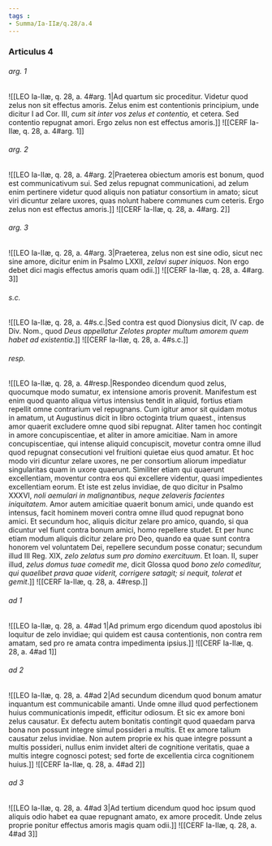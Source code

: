 ```yaml
---
tags : 
- Summa/Ia-IIæ/q.28/a.4
---
```


### Articulus 4

###### arg. 1
![[LEO Ia-IIæ, q. 28, a. 4#arg. 1|Ad quartum sic proceditur. Videtur quod zelus non sit effectus amoris. Zelus enim est contentionis principium, unde dicitur I ad Cor. III, *cum sit inter vos zelus et contentio,* et cetera. Sed contentio repugnat amori. Ergo zelus non est effectus amoris.]]
![[CERF Ia-IIæ, q. 28, a. 4#arg. 1]]

###### arg. 2
![[LEO Ia-IIæ, q. 28, a. 4#arg. 2|Praeterea obiectum amoris est bonum, quod est communicativum sui. Sed zelus repugnat communicationi, ad zelum enim pertinere videtur quod aliquis non patiatur consortium in amato; sicut viri dicuntur zelare uxores, quas nolunt habere communes cum ceteris. Ergo zelus non est effectus amoris.]]
![[CERF Ia-IIæ, q. 28, a. 4#arg. 2]]

###### arg. 3
![[LEO Ia-IIæ, q. 28, a. 4#arg. 3|Praeterea, zelus non est sine odio, sicut nec sine amore, dicitur enim in Psalmo LXXII, *zelavi super iniquos*. Non ergo debet dici magis effectus amoris quam odii.]]
![[CERF Ia-IIæ, q. 28, a. 4#arg. 3]]

###### s.c.
![[LEO Ia-IIæ, q. 28, a. 4#s.c.|Sed contra est quod Dionysius dicit, IV cap. de Div. Nom., quod *Deus appellatur Zelotes propter multum amorem quem habet ad existentia*.]]
![[CERF Ia-IIæ, q. 28, a. 4#s.c.]]

###### resp.
![[LEO Ia-IIæ, q. 28, a. 4#resp.|Respondeo dicendum quod zelus, quocumque modo sumatur, ex intensione amoris provenit. Manifestum est enim quod quanto aliqua virtus intensius tendit in aliquid, fortius etiam repellit omne contrarium vel repugnans. Cum igitur amor sit quidam motus in amatum, ut Augustinus dicit in libro octoginta trium quaest., intensus amor quaerit excludere omne quod sibi repugnat. Aliter tamen hoc contingit in amore concupiscentiae, et aliter in amore amicitiae. Nam in amore concupiscentiae, qui intense aliquid concupiscit, movetur contra omne illud quod repugnat consecutioni vel fruitioni quietae eius quod amatur. Et hoc modo viri dicuntur zelare uxores, ne per consortium aliorum impediatur singularitas quam in uxore quaerunt. Similiter etiam qui quaerunt excellentiam, moventur contra eos qui excellere videntur, quasi impedientes excellentiam eorum. Et iste est zelus invidiae, de quo dicitur in Psalmo XXXVI, *noli aemulari in malignantibus, neque zelaveris facientes iniquitatem*. Amor autem amicitiae quaerit bonum amici, unde quando est intensus, facit hominem moveri contra omne illud quod repugnat bono amici. Et secundum hoc, aliquis dicitur zelare pro amico, quando, si qua dicuntur vel fiunt contra bonum amici, homo repellere studet. Et per hunc etiam modum aliquis dicitur zelare pro Deo, quando ea quae sunt contra honorem vel voluntatem Dei, repellere secundum posse conatur; secundum illud III Reg. XIX, *zelo zelatus sum pro domino exercituum*. Et Ioan. II, super illud, *zelus domus tuae comedit me*, dicit Glossa quod *bono zelo comeditur, qui quaelibet prava quae viderit, corrigere satagit; si nequit, tolerat et gemit*.]]
![[CERF Ia-IIæ, q. 28, a. 4#resp.]]

###### ad 1
![[LEO Ia-IIæ, q. 28, a. 4#ad 1|Ad primum ergo dicendum quod apostolus ibi loquitur de zelo invidiae; qui quidem est causa contentionis, non contra rem amatam, sed pro re amata contra impedimenta ipsius.]]
![[CERF Ia-IIæ, q. 28, a. 4#ad 1]]

###### ad 2
![[LEO Ia-IIæ, q. 28, a. 4#ad 2|Ad secundum dicendum quod bonum amatur inquantum est communicabile amanti. Unde omne illud quod perfectionem huius communicationis impedit, efficitur odiosum. Et sic ex amore boni zelus causatur. Ex defectu autem bonitatis contingit quod quaedam parva bona non possunt integre simul possideri a multis. Et ex amore talium causatur zelus invidiae. Non autem proprie ex his quae integre possunt a multis possideri, nullus enim invidet alteri de cognitione veritatis, quae a multis integre cognosci potest; sed forte de excellentia circa cognitionem huius.]]
![[CERF Ia-IIæ, q. 28, a. 4#ad 2]]

###### ad 3
![[LEO Ia-IIæ, q. 28, a. 4#ad 3|Ad tertium dicendum quod hoc ipsum quod aliquis odio habet ea quae repugnant amato, ex amore procedit. Unde zelus proprie ponitur effectus amoris magis quam odii.]]
![[CERF Ia-IIæ, q. 28, a. 4#ad 3]]

